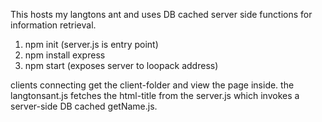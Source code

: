 This hosts my langtons ant and uses DB cached server side functions for information retrieval.

1. npm init (server.js is entry point)
2. npm install express
3. npm start (exposes server to loopack address)

clients connecting get the client-folder and view the page inside.
the langtonsant.js fetches the html-title from the server.js which invokes a server-side DB cached getName.js.
